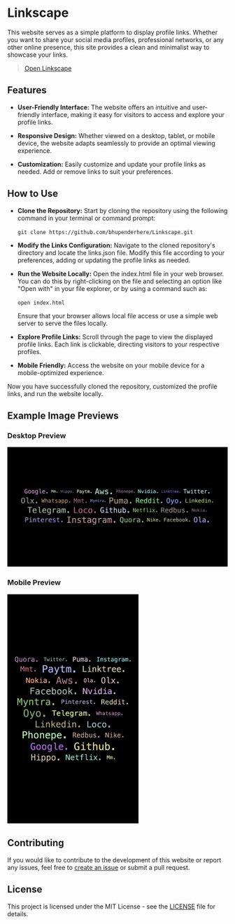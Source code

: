 # Linkscape

This website serves as a simple platform to display profile links. Whether you want to share your social media profiles, professional networks, or any other online presence, this site provides a clean and minimalist way to showcase your links.
> [Open Linkscape](https://bhupenderhere.github.io/Git-Cheat-Sheet/)

## Features

- **User-Friendly Interface:** The website offers an intuitive and user-friendly interface, making it easy for visitors to access and explore your profile links.

- **Responsive Design:** Whether viewed on a desktop, tablet, or mobile device, the website adapts seamlessly to provide an optimal viewing experience.

- **Customization:** Easily customize and update your profile links as needed. Add or remove links to suit your preferences.

## How to Use

- **Clone the Repository:** Start by cloning the repository using the following command in your terminal or command prompt:

    `git clone https://github.com/bhupenderhere/Linkscape.git`
    
- **Modify the Links Configuration:** Navigate to the cloned repository's directory and locate the links.json file. Modify this file according to your preferences, adding or updating the profile links as needed.

- **Run the Website Locally:** Open the index.html file in your web browser. You can do this by right-clicking on the file and selecting an option like "Open with" in your file explorer, or by using a command such as:

    `open index.html`

    Ensure that your browser allows local file access or use a simple web server to serve the files locally.

- **Explore Profile Links:** Scroll through the page to view the displayed profile links. Each link is clickable, directing visitors to your respective profiles.

- **Mobile Friendly:** Access the website on your mobile device for a mobile-optimized experience.

Now you have successfully cloned the repository, customized the profile links, and run the website locally.

## Example Image Previews
### Desktop Preview
<img src="preview/desktop.png" alt="Desktop Preview"/>

### Mobile Preview
<img src="preview/mobile.png" alt="Mobile Preview" width="300"/>

## Contributing
If you would like to contribute to the development of this website or report any issues, feel free to [create an issue](https://github.com/bhupenderhere/Linkscape/issues) or submit a pull request.

## License
This project is licensed under the MIT License - see the [LICENSE](LICENSE) file for details.
